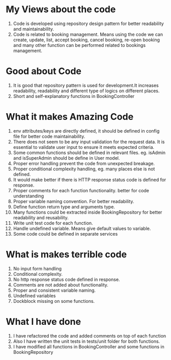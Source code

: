 # My Views about the code

1) Code is developed using repository design pattern for better readability and maintainability.
2) Code is related to booking management. Means using the code we can create, update, list, accept booking, cancel
   booking, re-open booking and many other function can be performed related to bookings management.

# Good about Code

1) It is good that repository pattern is used for development.It increases readability, readability and different type
   of logics on different places.
2) Short and self-explanatory functions in BookingController

# What it makes Amazing Code

1) env attributes/keys are directly defined, it should be defined in config file for better code maintainability.
2) There does not seem to be any input validation for the request data. It is essential to validate user input to ensure
   it meets expected criteria.
3) Some common functions should be defined in relevant files. eg. isAdmin and isSuperAdmin should be define in User
   model.
4) Proper error handling prevent the code from unexpected breakage.
5) Proper conditional complexity handling, eg. many places else is not defined.
6) It would make better if there is HTTP response status code is defined for response.
7) Proper comments for each function functionality. better for code understanding
8) Proper variable naming convention. For better readability.
9) Define function return type and arguments type.
10) Many functions could be extracted inside BookingRepository for better readability and reusability.
11) Write unit test code for each function.
12) Handle undefined variable. Means give default values to variable.
13) Some code could be defined in separate services

# What is makes terrible code

1) No input form handling
2) Conditional complexity.
3) No http response status code defined in response.
4) Comments are not added about functionality.
5) Proper and consistent variable naming.
6) Undefined variables
7) Dockblock missing on some functions.

# What I have done

1) I have refactored the code and added comments on top of each function
2) Also I have written the unit tests in tests/unit folder for both functions.
3) I have modified all functions in BookingController and some functions in BookingRepository


